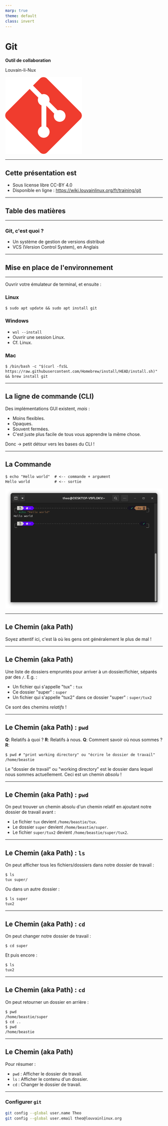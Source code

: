 ```yaml
---
marp: true
theme: default
class: invert
---
```


# Git

**Outil de collaboration**

Louvain-li-Nux

![bg right height:50%](img/git-icon.svg)

---

## Cette présentation est

- Sous license libre CC-BY 4.0
- Disponible en ligne : <https://wiki.louvainlinux.org/fr/training/git>

---

## Table des matières

<!-- TODO -->
<!-- pas moyen de gen ça automatiquement avec MARP? -->

---

### Git, c'est quoi ?

- Un système de gestion de versions distribué
- VCS (Version Control System), en Anglais

---

## Mise en place de l'environnement

---

Ouvrir votre émulateur de terminal, et ensuite :

### Linux

```console
$ sudo apt update && sudo apt install git
```

### Windows

- `wsl --install`
- Ouvrir une session Linux.
- Cf. Linux.

### Mac

```console
$ /bin/bash -c "$(curl -fsSL https://raw.githubusercontent.com/Homebrew/install/HEAD/install.sh)" && brew install git
```

---

## La ligne de commande (CLI)

Des implémentations GUI existent, *mais* :

- Moins flexibles.
- Opaques.
- Souvent fermées.
- C'est juste plus facile de tous vous apprendre la même chose.

Donc $\rightarrow$ petit détour vers les bases du CLI !

---

## La Commande

```console
$ echo "Hello world"  # <-- commande + argument
Hello world           # <-- sortie
```

![bg right width:100%](img/commande.png)

---

## Le Chemin (aka Path)

Soyez attentif ici, c'est là où les gens ont généralement le plus de mal !

---

## Le Chemin (aka Path)

Une liste de dossiers empruntés pour arriver à un dossier/fichier, séparés par des `/`. E.g. :

- Un fichier qui s'appelle "tux" : `tux`
- Ce dossier "super" : `super`
- Un fichier qui s'appelle "tux2" dans ce dossier "super" : `super/tux2`

Ce sont des chemins *relatifs* !

---

## Le Chemin (aka Path) : `pwd`

**Q**: Relatifs à quoi ? **R**: Relatifs à nous.
**Q**: Comment savoir où nous sommes ? **R**:

```console
$ pwd # "print working directory" ou "écrire le dossier de travail"
/home/beastie
```

Le "dossier de travail" ou "working directory" est le dossier dans lequel nous sommes actuellement.
Ceci est un chemin *absolu* !

---

## Le Chemin (aka Path) : `pwd`

On peut trouver un chemin absolu d'un chemin relatif en ajoutant notre dossier de travail avant :

- Le fichier `tux` devient `/home/beastie/tux`.
- Le dossier `super` devient `/home/beastie/super`.
- Le fichier `super/tux2` devient `/home/beastie/super/tux2`.

---

## Le Chemin (aka Path) : `ls`

On peut afficher tous les fichiers/dossiers dans notre dossier de travail :

```console
$ ls
tux	super/
```

Ou dans un autre dossier :

```console
$ ls super
tux2
```

---

## Le Chemin (aka Path) : `cd`

On peut changer notre dossier de travail :

```console
$ cd super
```

Et puis encore :

```console
$ ls
tux2
```

---

## Le Chemin (aka Path) : `cd`

On peut retourner un dossier en arrière :

```console
$ pwd
/home/beastie/super
$ cd ..
$ pwd
/home/beastie
```

---

## Le Chemin (aka Path)

Pour résumer :

- `pwd` : Afficher le dossier de travail.
- `ls` : Afficher le contenu d'un dossier.
- `cd` : Changer le dossier de travail.

---

### Configurer `git`

```sh
git config --global user.name Theo
git config --global user.email theo@louvainlinux.org
```
